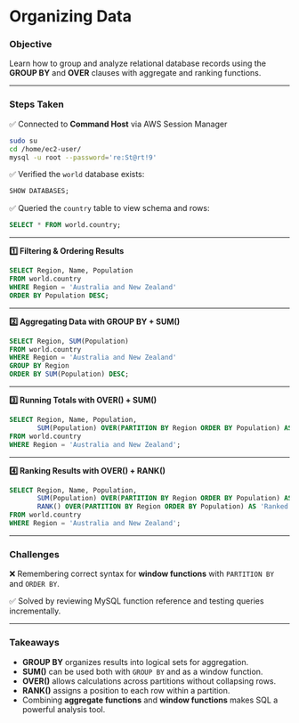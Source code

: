 # **Organizing Data**

### **Objective**

Learn how to group and analyze relational database records using the **GROUP BY** and **OVER** clauses with aggregate and ranking functions.

---

### **Steps Taken**

✅ Connected to **Command Host** via AWS Session Manager

```bash
sudo su
cd /home/ec2-user/
mysql -u root --password='re:St@rt!9'
```

✅ Verified the `world` database exists:

```sql
SHOW DATABASES;
```

✅ Queried the `country` table to view schema and rows:

```sql
SELECT * FROM world.country;
```

---

**1️⃣ Filtering & Ordering Results**

```sql
SELECT Region, Name, Population
FROM world.country
WHERE Region = 'Australia and New Zealand'
ORDER BY Population DESC;
```

---

**2️⃣ Aggregating Data with GROUP BY + SUM()**

```sql
SELECT Region, SUM(Population)
FROM world.country
WHERE Region = 'Australia and New Zealand'
GROUP BY Region
ORDER BY SUM(Population) DESC;
```

---

**3️⃣ Running Totals with OVER() + SUM()**

```sql
SELECT Region, Name, Population,
       SUM(Population) OVER(PARTITION BY Region ORDER BY Population) AS 'Running Total'
FROM world.country
WHERE Region = 'Australia and New Zealand';
```

---

**4️⃣ Ranking Results with OVER() + RANK()**

```sql
SELECT Region, Name, Population,
       SUM(Population) OVER(PARTITION BY Region ORDER BY Population) AS 'Running Total',
       RANK() OVER(PARTITION BY Region ORDER BY Population) AS 'Ranked'
FROM world.country
WHERE Region = 'Australia and New Zealand';
```

---

### **Challenges**

❌ Remembering correct syntax for **window functions** with `PARTITION BY` and `ORDER BY`.

✅ Solved by reviewing MySQL function reference and testing queries incrementally.

---

### **Takeaways**

* **GROUP BY** organizes results into logical sets for aggregation.
* **SUM()** can be used both with `GROUP BY` and as a window function.
* **OVER()** allows calculations across partitions without collapsing rows.
* **RANK()** assigns a position to each row within a partition.
* Combining **aggregate functions** and **window functions** makes SQL a powerful analysis tool.
